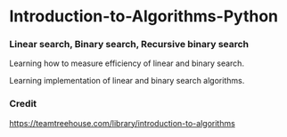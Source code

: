 # Introduction-to-Algorithms-Python
### Linear search, Binary search, Recursive binary search

Learning how to measure efficiency of linear and binary search.

Learning implementation of linear and binary search algorithms.

### Credit
https://teamtreehouse.com/library/introduction-to-algorithms
